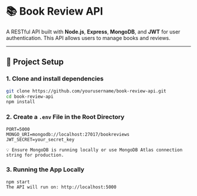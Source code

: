 
# 📚 Book Review API

A RESTful API built with **Node.js**, **Express**, **MongoDB**, and **JWT** for user authentication. This API allows users to manage books and reviews.

---

## 🚀 Project Setup

### 1. Clone and install dependencies
```bash
git clone https://github.com/yourusername/book-review-api.git
cd book-review-api
npm install
```

### 2. Create a `.env` File in the Root Directory

```env
PORT=5000
MONGO_URI=mongodb://localhost:27017/bookreviews
JWT_SECRET=your_secret_key

💡 Ensure MongoDB is running locally or use MongoDB Atlas connection string for production.
```

### 3. Running the App Locally

```
npm start
The API will run on: http://localhost:5000
```




